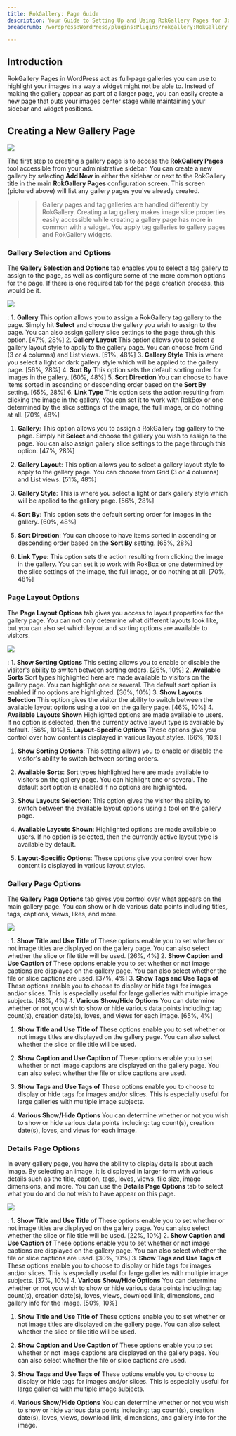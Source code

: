 ```yaml
---
title: RokGallery: Page Guide
description: Your Guide to Setting Up and Using RokGallery Pages for Joomla
breadcrumb: /wordpress:WordPress/plugins:Plugins/rokgallery:RokGallery

---
```


Introduction
-----
RokGallery Pages in WordPress act as full-page galleries you can use to highlight your images in a way a widget might not be able to. Instead of making the gallery appear as part of a larger page, you can easily create a new page that puts your images center stage while maintaining your sidebar and widget positions.

Creating a New Gallery Page
-----
![][page1]

The first step to creating a gallery page is to access the **RokGallery Pages** tool accessible from your administrative sidebar. You can create a new gallery by selecting **Add New** in either the sidebar or next to the RokGallery title in the main **RokGallery Pages** configuration screen. This screen (pictured above) will list any gallery pages you've already created.

>> Gallery pages and tag galleries are handled differently by RokGallery. Creating a tag gallery makes image slice properties easily accessible while creating a gallery page has more in common with a widget. You apply tag galleries to gallery pages and RokGallery widgets. 

### Gallery Selection and Options
The **Gallery Selection and Options** tab enables you to select a tag gallery to assign to the page, as well as configure some of the more common options for the page. If there is one required tab for the page creation process, this would be it.

![][page2]

:   1. **Gallery** This option allows you to assign a RokGallery tag gallery to the page. Simply hit **Select** and choose the gallery you wish to assign to the page. You can also assign gallery slice settings to the page through this option. [47%, 28%]
    2. **Gallery Layout** This option allows you to select a gallery layout style to apply to the gallery page. You can choose from Grid (3 or 4 columns) and List views. [51%, 48%]
    3. **Gallery Style** This is where you select a light or dark gallery style which will be applied to the gallery page. [56%, 28%]
    4. **Sort By** This option sets the default sorting order for images in the gallery. [60%, 48%]
    5. **Sort Direction** You can choose to have items sorted in ascending or descending order based on the **Sort By** setting. [65%, 28%]
    6. **Link Type** This option sets the action resulting from clicking the image in the gallery. You can set it to work with RokBox or one determined by the slice settings of the image, the full image, or do nothing at all. [70%, 48%]

1. **Gallery**: This option allows you to assign a RokGallery tag gallery to the page. Simply hit **Select** and choose the gallery you wish to assign to the page. You can also assign gallery slice settings to the page through this option. [47%, 28%]

2. **Gallery Layout**: This option allows you to select a gallery layout style to apply to the gallery page. You can choose from Grid (3 or 4 columns) and List views. [51%, 48%]

3. **Gallery Style**: This is where you select a light or dark gallery style which will be applied to the gallery page. [56%, 28%]

4. **Sort By**: This option sets the default sorting order for images in the gallery. [60%, 48%]

5. **Sort Direction**: You can choose to have items sorted in ascending or descending order based on the **Sort By** setting. [65%, 28%]

6. **Link Type**: This option sets the action resulting from clicking the image in the gallery. You can set it to work with RokBox or one determined by the slice settings of the image, the full image, or do nothing at all. [70%, 48%]

### Page Layout Options
The **Page Layout Options** tab gives you access to layout properties for the gallery page. You can not only determine what different layouts look like, but you can also set which layout and sorting options are available to visitors.

![][page3]

:   1. **Show Sorting Options** This setting allows you to enable or disable the visitor's ability to switch between sorting orders. [26%, 10%]
    2. **Available Sorts** Sort types highlighted here are made available to visitors on the gallery page. You can highlight one or several. The default sort option is enabled if no options are highlighted. [36%, 10%]
    3. **Show Layouts Selection** This option gives the visitor the ability to switch between the available layout options using a tool on the gallery page. [46%, 10%]
    4. **Available Layouts Shown** Highlighted options are made available to users. If no option is selected, then the currently active layout type is available by default. [56%, 10%]
    5. **Layout-Specific Options** These options give you control over how content is displayed in various layout styles. [66%, 10%]

1. **Show Sorting Options**: This setting allows you to enable or disable the visitor's ability to switch between sorting orders.

2. **Available Sorts**: Sort types highlighted here are made available to visitors on the gallery page. You can highlight one or several. The default sort option is enabled if no options are highlighted.

3. **Show Layouts Selection**: This option gives the visitor the ability to switch between the available layout options using a tool on the gallery page.

4. **Available Layouts Shown**: Highlighted options are made available to users. If no option is selected, then the currently active layout type is available by default.

5. **Layout-Specific Options**: These options give you control over how content is displayed in various layout styles.


### Gallery Page Options
The **Gallery Page Options** tab gives you control over what appears on the main gallery page. You can show or hide various data points including titles, tags, captions, views, likes, and more.

![][page5]

:   1. **Show Title and Use Title of** These options enable you to set whether or not image titles are displayed on the gallery page. You can also select whether the slice or file title will be used. [26%, 4%]
    2. **Show Caption and Use Caption of** These options enable you to set whether or not image captions are displayed on the gallery page. You can also select whether the file or slice captions are used. [37%, 4%]
    3. **Show Tags and Use Tags of** These options enable you to choose to display or hide tags for images and/or slices. This is especially useful for large galleries with multiple image subjects. [48%, 4%]
    4. **Various Show/Hide Options** You can determine whether or not you wish to show or hide various data points including: tag count(s), creation date(s), loves, and views for each image. [65%, 4%]

1. **Show Title and Use Title of** These options enable you to set whether or not image titles are displayed on the gallery page. You can also select whether the slice or file title will be used.

2. **Show Caption and Use Caption of** These options enable you to set whether or not image captions are displayed on the gallery page. You can also select whether the file or slice captions are used.

3. **Show Tags and Use Tags of** These options enable you to choose to display or hide tags for images and/or slices. This is especially useful for large galleries with multiple image subjects.

4. **Various Show/Hide Options** You can determine whether or not you wish to show or hide various data points including: tag count(s), creation date(s), loves, and views for each image.


### Details Page Options
In every gallery page, you have the ability to display details about each image. By selecting an image, it is displayed in larger form with various details such as the title, caption, tags, loves, views, file size, image dimensions, and more. You can use the **Details Page Options** tab to select what you do and do not wish to have appear on this page.

![][page4]

:   1. **Show Title and Use Title of** These options enable you to set whether or not image titles are displayed on the gallery page. You can also select whether the slice or file title will be used. [22%, 10%]
    2. **Show Caption and Use Caption of** These options enable you to set whether or not image captions are displayed on the gallery page. You can also select whether the file or slice captions are used. [30%, 10%]
    3. **Show Tags and Use Tags of** These options enable you to choose to display or hide tags for images and/or slices. This is especially useful for large galleries with multiple image subjects. [37%, 10%]
    4. **Various Show/Hide Options** You can determine whether or not you wish to show or hide various data points including: tag count(s), creation date(s), loves, views, download link, dimensions, and gallery info for the image. [50%, 10%]

1. **Show Title and Use Title of** These options enable you to set whether or not image titles are displayed on the gallery page. You can also select whether the slice or file title will be used.

2. **Show Caption and Use Caption of** These options enable you to set whether or not image captions are displayed on the gallery page. You can also select whether the file or slice captions are used.

3. **Show Tags and Use Tags of** These options enable you to choose to display or hide tags for images and/or slices. This is especially useful for large galleries with multiple image subjects.

4. **Various Show/Hide Options** You can determine whether or not you wish to show or hide various data points including: tag count(s), creation date(s), loves, views, download link, dimensions, and gallery info for the image.

[admin1]: assets/wp_rokgallery_admin_1.jpeg
[admin2]: assets/wp_rokgallery_admin_2.jpeg
[admin3]: assets/wp_rokgallery_admin_3.jpeg
[admin4]: assets/wp_rokgallery_admin_4.jpeg
[install]: assets/wp_rokgallery_install.jpeg
[install2]: assets/wp_rokgallery_install_1.jpeg
[page1]: assets/wp_rokgallery_page_1.jpeg
[page2]: assets/wp_rokgallery_page_2.jpeg
[page3]: assets/wp_rokgallery_page_3.jpeg
[page4]: assets/wp_rokgallery_page_4.jpeg
[page5]: assets/wp_rokgallery_page_5.jpeg
[settings]: assets/wp_rokgallery_settings.jpeg
[widget1]: assets/wp_rokgallery_widget_1.jpeg
[widget2]: assets/wp_rokgallery_widget_2.jpeg
[widget3]: assets/wp_rokgallery_widget_3.jpeg
[widget4]: assets/wp-rokgallery_widget_4.jpeg